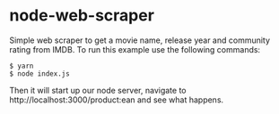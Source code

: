 node-web-scraper
================

Simple web scraper to get a movie name, release year and community rating from IMDB.
To run this example use the following commands:

``` shell
$ yarn
$ node index.js
```

 Then it will start up our node server, navigate to http://localhost:3000/product:ean and see what happens.
